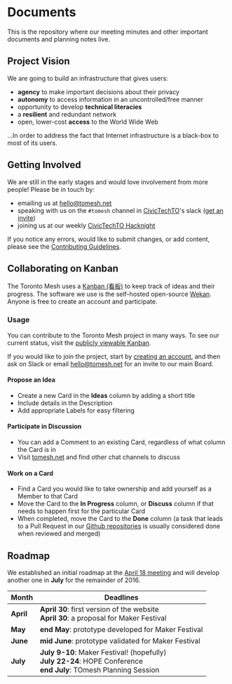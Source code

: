 # Documents

This is the repository where our meeting minutes and other important documents and planning notes live.

## Project Vision

We are going to build an infrastructure that gives users:

- **agency** to make important decisions about their privacy
- **autonomy** to access information in an uncontrolled/free manner
- opportunity to develop **technical literacies**
- a **resilient** and redundant network
- open, lower-cost **access** to the World Wide Web

...In order to address the fact that Internet infrastructure is a black-box to most of its users.

## Getting Involved

We are still in the early stages and would love involvement from more people! Please be in touch by:
* emailing us at [hello@tomesh.net](mailto:hello@tomesh.net)
* speaking with us on the `#tomesh` channel in [CivicTechTO](http://civictech.ca/)'s slack ([get an invite](https://civictechto-slack-invite.herokuapp.com/))
* joining us at our weekly [CivicTechTO Hacknight](http://www.meetup.com/Civic-Tech-Toronto/)

If you notice any errors, would like to submit changes, or add content, please see the [Contributing Guidelines](https://github.com/tomeshnet/documents/blob/master/CONTRIBUTING.md).

## Collaborating on Kanban

The Toronto Mesh uses a [Kanban (看板)](https://en.wikipedia.org/wiki/Kanban) to keep track of ideas and their progress. The software we use is the self-hosted open-source [Wekan](https://github.com/wekan/wekan). Anyone is free to create an account and participate.

### Usage

You can contribute to the Toronto Mesh project in many ways. To see our current status, visit the [publicly viewable Kanban](https://wekan.tomesh.net/b/LWS8X7sGFXqDgZ7ag/tomesh-net).

If you would like to join the project, start by [creating an account](https://wekan.tomesh.net), and then ask on Slack or email [hello@tomesh.net](mailto:hello@tomesh.net) for an invite to our main Board.

#### Propose an Idea

* Create a new Card in the **Ideas** column by adding a short title
* Include details in the Description
* Add appropriate Labels for easy filtering

#### Participate in Discussion

* You can add a Comment to an existing Card, regardless of what column the Card is in
* Visit [tomesh.net](https://tomesh.net) and find other chat channels to discuss

#### Work on a Card

* Find a Card you would like to take ownership and add yourself as a Member to that Card
* Move the Card to the **In Progress** column, or **Discuss** column if that needs to happen first for the particular Card
* When completed, move the Card to the **Done** column (a task that leads to a Pull Request in our [Github repositories](https://github.com/tomeshnet/) is usually considered done when reviewed and merged)

## Roadmap

We established an initial roadmap at the [April 18 meeting](https://github.com/tomeshnet/meetings/blob/master/meeting_notes/20160418_meeting-notes.md) and will develop another one in **July** for the remainder of 2016.

| Month | Deadlines |
| --- | --- |
| **April** | **April 30**: first version of the website<br />**April 30**: a proposal for Maker Festival |
| **May** | **end May**: prototype developed for Maker Festival |
| **June** | **mid June**: prototype validated for Maker Festival |
| **July** | **July 9-10**: Maker Festival! (hopefully)<br />**July 22-24**: HOPE Conference<br />**end July**: TOmesh Planning Session |
